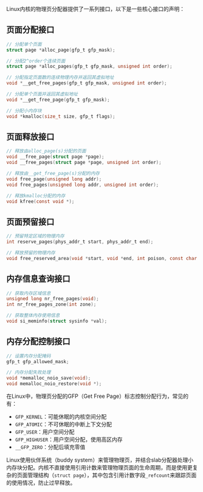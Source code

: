 Linux内核的物理页分配器提供了一系列接口，以下是一些核心接口的声明：

## 页面分配接口

```c
// 分配单个页面
struct page *alloc_page(gfp_t gfp_mask);

// 分配2^order个连续页面
struct page *alloc_pages(gfp_t gfp_mask, unsigned int order);

// 分配指定页面数的连续物理内存并返回其虚拟地址
void *__get_free_pages(gfp_t gfp_mask, unsigned int order);

// 分配单个页面并返回其虚拟地址
void *__get_free_page(gfp_t gfp_mask);

// 分配小内存块
void *kmalloc(size_t size, gfp_t flags);
```

## 页面释放接口

```c
// 释放由alloc_page(s)分配的页面
void __free_page(struct page *page);
void __free_pages(struct page *page, unsigned int order);

// 释放由__get_free_page(s)分配的内存
void free_page(unsigned long addr);
void free_pages(unsigned long addr, unsigned int order);

// 释放kmalloc分配的内存
void kfree(const void *);
```

## 页面预留接口

```c
// 预留特定区域的物理内存
int reserve_pages(phys_addr_t start, phys_addr_t end);

// 释放预留的物理内存
void free_reserved_area(void *start, void *end, int poison, const char *s);
```

## 内存信息查询接口

```c
// 获取内存区域信息
unsigned long nr_free_pages(void);
int nr_free_pages_zone(int zone);

// 获取整体内存使用信息
void si_meminfo(struct sysinfo *val);
```

## 内存分配控制接口

```c
// 设置内存分配掩码
gfp_t gfp_allowed_mask;

// 内存分配失败处理
void *memalloc_noio_save(void);
void memalloc_noio_restore(void *);
```

在Linux中，物理页分配的GFP（Get Free Page）标志控制分配行为，常见的有：

- `GFP_KERNEL`：可能休眠的内核空间分配
- `GFP_ATOMIC`：不可休眠的中断上下文分配
- `GFP_USER`：用户空间分配
- `GFP_HIGHUSER`：用户空间分配，使用高区内存
- `__GFP_ZERO`：分配后填充零值

Linux使用伙伴系统（buddy system）来管理物理页，并结合slab分配器处理小内存块分配。内核不直接使用引用计数来管理物理页面的生命周期，而是使用更复杂的页面管理结构（`struct page`），其中包含引用计数字段`_refcount`来跟踪页面的使用情况，防止过早释放。